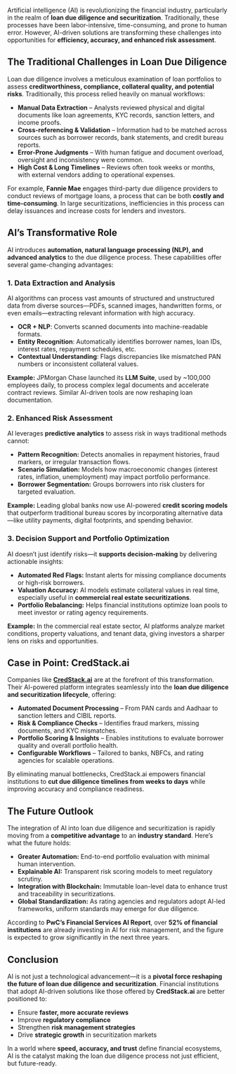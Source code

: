 
Artificial intelligence (AI) is revolutionizing the financial industry, particularly in the realm of **loan due diligence and securitization**. Traditionally, these processes have been labor-intensive, time-consuming, and prone to human error. However, AI-driven solutions are transforming these challenges into opportunities for **efficiency, accuracy, and enhanced risk assessment**.


## The Traditional Challenges in Loan Due Diligence

Loan due diligence involves a meticulous examination of loan portfolios to assess **creditworthiness, compliance, collateral quality, and potential risks**. Traditionally, this process relied heavily on manual workflows:

* **Manual Data Extraction** – Analysts reviewed physical and digital documents like loan agreements, KYC records, sanction letters, and income proofs.
* **Cross-referencing & Validation** – Information had to be matched across sources such as borrower records, bank statements, and credit bureau reports.
* **Error-Prone Judgments** – With human fatigue and document overload, oversight and inconsistency were common.
* **High Cost & Long Timelines** – Reviews often took weeks or months, with external vendors adding to operational expenses.

For example, **Fannie Mae** engages third-party due diligence providers to conduct reviews of mortgage loans, a process that can be both **costly and time-consuming**. In large securitizations, inefficiencies in this process can delay issuances and increase costs for lenders and investors.


## AI’s Transformative Role

AI introduces **automation, natural language processing (NLP), and advanced analytics** to the due diligence process. These capabilities offer several game-changing advantages:

### 1. Data Extraction and Analysis

AI algorithms can process vast amounts of structured and unstructured data from diverse sources—PDFs, scanned images, handwritten forms, or even emails—extracting relevant information with high accuracy.

* **OCR + NLP**: Converts scanned documents into machine-readable formats.
* **Entity Recognition**: Automatically identifies borrower names, loan IDs, interest rates, repayment schedules, etc.
* **Contextual Understanding**: Flags discrepancies like mismatched PAN numbers or inconsistent collateral values.

**Example:** JPMorgan Chase launched its **LLM Suite**, used by \~100,000 employees daily, to process complex legal documents and accelerate contract reviews. Similar AI-driven tools are now reshaping loan documentation.


### 2. Enhanced Risk Assessment

AI leverages **predictive analytics** to assess risk in ways traditional methods cannot:

* **Pattern Recognition:** Detects anomalies in repayment histories, fraud markers, or irregular transaction flows.
* **Scenario Simulation:** Models how macroeconomic changes (interest rates, inflation, unemployment) may impact portfolio performance.
* **Borrower Segmentation:** Groups borrowers into risk clusters for targeted evaluation.

**Example:** Leading global banks now use AI-powered **credit scoring models** that outperform traditional bureau scores by incorporating alternative data—like utility payments, digital footprints, and spending behavior.


### 3. Decision Support and Portfolio Optimization

AI doesn’t just identify risks—it **supports decision-making** by delivering actionable insights:

* **Automated Red Flags:** Instant alerts for missing compliance documents or high-risk borrowers.
* **Valuation Accuracy:** AI models estimate collateral values in real time, especially useful in **commercial real estate securitizations**.
* **Portfolio Rebalancing:** Helps financial institutions optimize loan pools to meet investor or rating agency requirements.

**Example:** In the commercial real estate sector, AI platforms analyze market conditions, property valuations, and tenant data, giving investors a sharper lens on risks and opportunities.



## Case in Point: **CredStack.ai**

Companies like **[CredStack.ai](https://credstack.ai/)** are at the forefront of this transformation. Their AI-powered platform integrates seamlessly into the **loan due diligence and securitization lifecycle**, offering:

* **Automated Document Processing** – From PAN cards and Aadhaar to sanction letters and CIBIL reports.
* **Risk & Compliance Checks** – Identifies fraud markers, missing documents, and KYC mismatches.
* **Portfolio Scoring & Insights** – Enables institutions to evaluate borrower quality and overall portfolio health.
* **Configurable Workflows** – Tailored to banks, NBFCs, and rating agencies for scalable operations.

By eliminating manual bottlenecks, CredStack.ai empowers financial institutions to **cut due diligence timelines from weeks to days** while improving accuracy and compliance readiness.

## The Future Outlook

The integration of AI into loan due diligence and securitization is rapidly moving from a **competitive advantage** to an **industry standard**. Here’s what the future holds:

* **Greater Automation:** End-to-end portfolio evaluation with minimal human intervention.
* **Explainable AI:** Transparent risk scoring models to meet regulatory scrutiny.
* **Integration with Blockchain:** Immutable loan-level data to enhance trust and traceability in securitizations.
* **Global Standardization:** As rating agencies and regulators adopt AI-led frameworks, uniform standards may emerge for due diligence.

According to **PwC’s Financial Services AI Report**, over **52% of financial institutions** are already investing in AI for risk management, and the figure is expected to grow significantly in the next three years.

## Conclusion

AI is not just a technological advancement—it is a **pivotal force reshaping the future of loan due diligence and securitization**. Financial institutions that adopt AI-driven solutions like those offered by **CredStack.ai** are better positioned to:

* Ensure **faster, more accurate reviews**
* Improve **regulatory compliance**
* Strengthen **risk management strategies**
* Drive **strategic growth** in securitization markets

In a world where **speed, accuracy, and trust** define financial ecosystems, AI is the catalyst making the loan due diligence process not just efficient, but future-ready.
